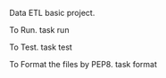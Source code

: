 Data ETL basic project.

To Run.
task run

To Test.
task test

To Format the files by PEP8.
task format